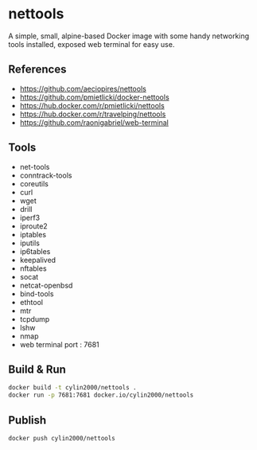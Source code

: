 # nettools

A simple, small, alpine-based Docker image with some handy networking tools installed, exposed web terminal for easy use. 

## References
- https://github.com/aeciopires/nettools
- https://github.com/pmietlicki/docker-nettools
- https://hub.docker.com/r/pmietlicki/nettools
- https://hub.docker.com/r/travelping/nettools
- https://github.com/raonigabriel/web-terminal

## Tools
- net-tools
- conntrack-tools
- coreutils
- curl
- wget
- drill
- iperf3
- iproute2
- iptables
- iputils
- ip6tables
- keepalived
- nftables
- socat
- netcat-openbsd
- bind-tools
- ethtool
- mtr
- tcpdump
- lshw
- nmap
- web terminal port : 7681

## Build & Run
```bash
docker build -t cylin2000/nettools .
docker run -p 7681:7681 docker.io/cylin2000/nettools
```

## Publish
```bash
docker push cylin2000/nettools
```

